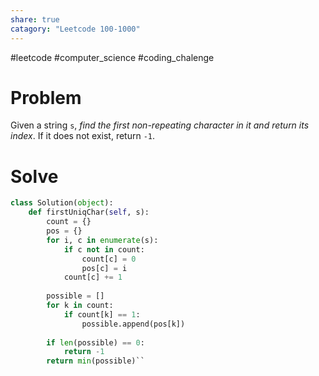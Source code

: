 ```yaml
---
share: true
catagory: "Leetcode 100-1000"
---
```

#leetcode #computer_science #coding_chalenge

# Problem

Given a string `s`, _find the first non-repeating character in it and return its index_. If it does not exist, return `-1`.

# Solve
```python
class Solution(object):
    def firstUniqChar(self, s):
        count = {}
        pos = {}
        for i, c in enumerate(s):
            if c not in count:
                count[c] = 0
                pos[c] = i
            count[c] += 1
        
        possible = []
        for k in count:
            if count[k] == 1:
                possible.append(pos[k])
                
        if len(possible) == 0:
            return -1
        return min(possible)``
```